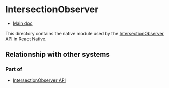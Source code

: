 # IntersectionObserver

* [Main doc](../../../../../../../__docs__/README.md)

This directory contains the native module used by the [IntersectionObserver API](https://developer.mozilla.org/en-US/docs/Web/API/IntersectionObserver) in React Native.

## Relationship with other systems

### Part of

- [IntersectionObserver API](../../../../../src/private/webapis/intersectionobserver/__docs__/README.md)
